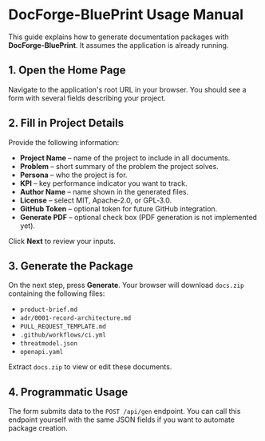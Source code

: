 # DocForge-BluePrint Usage Manual

This guide explains how to generate documentation packages with **DocForge-BluePrint**. It assumes the application is already running.

## 1. Open the Home Page

Navigate to the application's root URL in your browser. You should see a form with several fields describing your project.

## 2. Fill in Project Details

Provide the following information:

- **Project Name** – name of the project to include in all documents.
- **Problem** – short summary of the problem the project solves.
- **Persona** – who the project is for.
- **KPI** – key performance indicator you want to track.
- **Author Name** – name shown in the generated files.
- **License** – select MIT, Apache‑2.0, or GPL‑3.0.
- **GitHub Token** – optional token for future GitHub integration.
- **Generate PDF** – optional check box (PDF generation is not implemented yet).

Click **Next** to review your inputs.

## 3. Generate the Package

On the next step, press **Generate**. Your browser will download `docs.zip` containing the following files:

- `product-brief.md`
- `adr/0001-record-architecture.md`
- `PULL_REQUEST_TEMPLATE.md`
- `.github/workflows/ci.yml`
- `threatmodel.json`
- `openapi.yaml`

Extract `docs.zip` to view or edit these documents.

## 4. Programmatic Usage

The form submits data to the `POST /api/gen` endpoint. You can call this endpoint yourself with the same JSON fields if you want to automate package creation.
